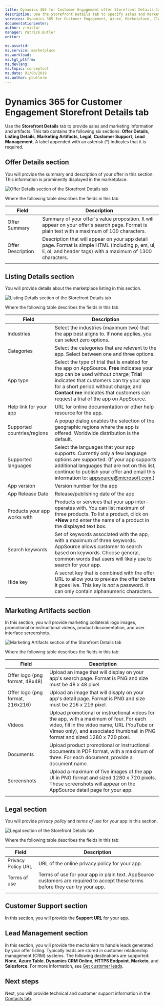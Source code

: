 ```yaml
---
title: Dynamics 365 for Customer Engagement offer Storefront Details tab - Azure Marketplace | Microsoft Docs
description: Use the Storefront Details tab to specify sales and marketing information for a Dynamics 365 for Customer Engagement offer.
services: Dynamics 365 for Customer Engagement, Azure, Marketplace, Cloud Partner Portal, AppSource
documentationcenter:
author: v-miclar
manager: Patrick.Butler  
editor:

ms.assetid: 
ms.service: marketplace
ms.workload: 
ms.tgt_pltfrm: 
ms.devlang: 
ms.topic: conceptual
ms.date: 01/03/2019
ms.author: pbutlerm
---
```


# Dynamics 365 for Customer Engagement Storefront Details tab

Use the **Storefront Details** tab to provide sales and marketing information and artifacts.  This tab contains the following six sections: **Offer Details**, **Listing Details**, **Marketing Artifacts**, **Legal**, **Customer Support**, **Lead Management**.  A label appended with an asterisk (*) indicates that it is required.


## Offer Details section

You will provide the summary and description of your offer in this section.  This information is prominently displayed in the marketplace.
 
![Offer Details section of the Storefront Details tab](./media/storefront-tab-offer-details.png)

Where the following table describes the fields in this tab: 

|    **Field**          |  **Description**               |
|  ---------------      |  ---------------               |
|  Offer Summary        | Summary of your offer's value proposition. It will appear on your offer's search page. Format is plain text with a maximum of 100 characters. |
|  Offer Description    | Description that will appear on your app detail page. Format is simple HTML (including p, em, ul, li, ol, and header tags) with a maximum of 1300 characters.  |
|  |  | 


## Listing Details section

You will provide details about the marketplace listing in this section.

![Listing Details section of the Storefront Details tab](./media/storefront-tab-listing-details.png)

Where the following table describes the fields in this tab: 

|    **Field**          |  **Description**               |
|  ---------------      |  ---------------               |
|  Industries           | Select the industries (maximum two) that the app best aligns to. If none applies, you can select zero options.  |
|  Categories           | Select the categories that are relevant to the app. Select between one and three options.  |
|  App type             | Select the type of trial that is enabled for the app on AppSource. **Free** indicates your app can be used without charge; **Trial** indicates that customers can try your app for a short period without charge; and **Contact me** indicates that customers can request a trial of the app on AppSource.  |
| Help link for your app | URL for online documentation or other help resource for the app.  |
| Supported countries/regions | A popup dialog enables the selection of the geographic regions where the app is offered.  Worldwide distribution is the default. |
| Supported languages   | Select the languages that your app supports. Currently only a few language options are supported.  (If your app supports additional languages that are not on this list, continue to publish your offer and email this information to: appsource@microsoft.com.)  |
| App version           | Version number for the app    |
| App Release Date      | Release/publishing date of the app |
| Products your app works with | Products or services that your app inter-operates with. You can list maximum of three products. To list a product, click on **+New** and enter the name of a product in the displayed text box.  |
| Search keywords       | Set of keywords associated with the app, with a maximum of three keywords.  AppSource allows customer to search based on keywords.  Choose general, common words that users will likely use to search for your app.  |
|  Hide key             | A secret key that is combined with the offer URL to allow you to preview the offer before it goes live.  This key is *not* a password.  It can only contain alphanumeric characters.  |
|  |  |


## Marketing Artifacts section

In this section, you will provide marketing collateral: logo images, promotional or instructional videos, product documentation, and user interface screenshots.

![Marketing Artifacts section of the Storefront Details tab](./media/storefront-tab-market-artifacts.png)

Where the following table describes the fields in this tab: 

|      Field            |    Description                 |
|  ---------------      |  ---------------               |
| Offer logo (png format, 48x48) | Upload an image that will display on your app's search page. Format is PNG and size must be 48 x 48 pixel. |
| Offer logo (png format, 216x216) | Upload an image that will disaply on your app's detail page. Format is PNG and size must be 216 x 216 pixel. |
| Videos                | Upload promotional or instructional videos for the app, with a maximum of four.  For each video, fill in the video name, URL (YouTube or Vimeo only), and associated thumbnail in PNG format and sized 1280 x 720 pixel.  | 
| Documents             | Upload product promotional or instructional documents in PDF format, with a maximum of three.  For each document, provide a document name.  |
| Screenshots           | Upload a maximum of five images of the app UI in PNG format and sized 1280 x 720 pixels.  These  screenshots will appear on the AppSource detail page for your app. |
|  |  |


## Legal section

You will provide *privacy policy* and *terms of use* for your app in this section.

![Legal section of the Storefront Details tab](./media/storefront-tab-legal.png)

Where the following table describes the fields in this tab: 

|      Field            |    Description                 |
|  ---------------      |  ---------------               |
| Privacy Policy URL    | URL of the online privacy policy for your app.  |
| Terms of use          | Terms of use for your app in plain text.  AppSource customers are required to accept these terms before they can try your app. |
|  |  |


## Customer Support section

In this section, you will provide the **Support URL** for your app.


## Lead Management section

In this section, you will provide the mechanism to handle leads generated by your offer listing.  Typically leads are stored in customer relationship management (CRM) systems.  The following destinations are supported: **None**, **Azure Table**, **Dynamics CRM Online**, **HTTPS Endpoint**, **Marketo**, and **Salesforce**.  For more information, see [Get customer leads](../../cloud-partner-portal-orig/cloud-partner-portal-get-customer-leads.md).


## Next steps

Next, you will provide technical and customer support information in the [Contacts tab](./cpp-contacts-tab.md). 
